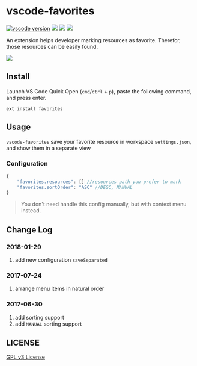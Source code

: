 # vscode-favorites

[![vscode version][vs-image]][vs-url]
![][install-url]
![][rate-url]
![][license-url]

An extension helps developer marking resources as favorite. Therefor, those resources can be easily found.

![](https://raw.githubusercontent.com/leftstick/vscode-favorites/master/images/preview.gif)

## Install

Launch VS Code Quick Open (`cmd`/`ctrl` + `p`), paste the following command, and press enter.

```
ext install favorites
```

## Usage

`vscode-favorites` save your favorite resource in workspace `settings.json`, and show them in a separate view

### Configuration

```javascript
{
    "favorites.resources": [] //resources path you prefer to mark
    "favorites.sortOrder": "ASC" //DESC, MANUAL
}
```

> You don't need handle this config manually, but with context menu instead.

## Change Log

### 2018-01-29

1. add new configuration `saveSeparated`

### 2017-07-24

1. arrange menu items in natural order

### 2017-06-30

1. add sorting support
2. add `MANUAL` sorting support

## LICENSE

[GPL v3 License](https://raw.githubusercontent.com/leftstick/vscode-favorites/master/LICENSE)

[vs-url]: https://marketplace.visualstudio.com/items?itemName=howardzuo.vscode-favorites
[vs-image]: https://vsmarketplacebadge.apphb.com/version/howardzuo.vscode-favorites.svg
[install-url]: https://vsmarketplacebadge.apphb.com/installs/howardzuo.vscode-favorites.svg
[rate-url]: https://vsmarketplacebadge.apphb.com/rating/howardzuo.vscode-favorites.svg
[license-url]: https://img.shields.io/github/license/leftstick/vscode-favorites.svg

